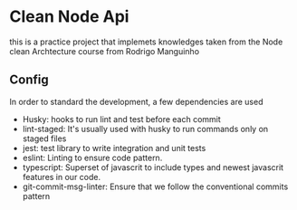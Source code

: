 # Clean Node Api 

this is a practice project that implemets knowledges taken from the Node clean Archtecture course from Rodrigo Manguinho

## Config
In order to standard the development, a few dependencies are used 

- Husky: hooks to run lint and test before each commit
- lint-staged: It's usually used with husky to run commands only on staged files
- jest: test library to write integration and unit tests 
- eslint: Linting to ensure code pattern. 
- typescript: Superset of javascrit to include types and newest javascrit features in our code.
- git-commit-msg-linter: Ensure that we follow the conventional commits pattern 
